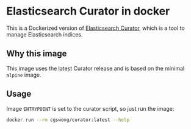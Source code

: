 # Elasticsearch Curator in docker
This is a Dockerized version of [Elasticsearch Curator](https://github.com/elastic/curator), which is a tool to manage Elasticsearch indices.

## Why this image
This image uses the latest Curator release and is based on the minimal `alpine` image.

## Usage
Image `ENTRYPOINT` is set to the curator script, so just run the image:

```sh
docker run --rm cgswong/curator:latest --help
```
